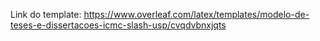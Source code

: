 Link do template: https://www.overleaf.com/latex/templates/modelo-de-teses-e-dissertacoes-icmc-slash-usp/cvqdvbnxjqts
